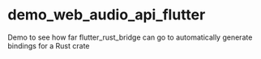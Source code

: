 # demo_web_audio_api_flutter
Demo to see how far flutter_rust_bridge can go to automatically generate bindings for a Rust crate

